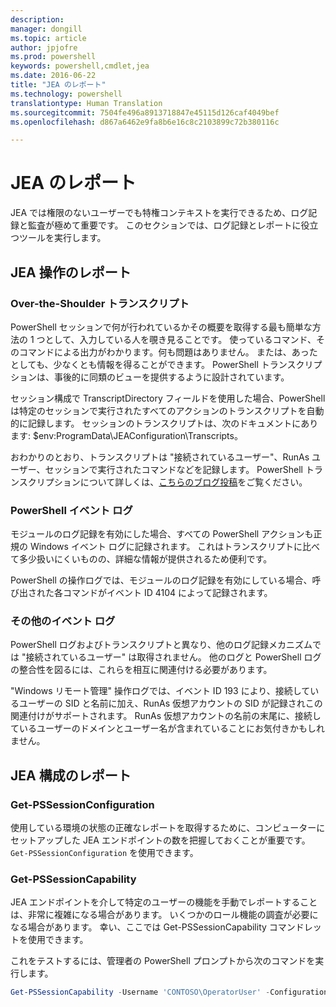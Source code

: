 ```yaml
---
description: 
manager: dongill
ms.topic: article
author: jpjofre
ms.prod: powershell
keywords: powershell,cmdlet,jea
ms.date: 2016-06-22
title: "JEA のレポート"
ms.technology: powershell
translationtype: Human Translation
ms.sourcegitcommit: 7504fe496a8913718847e45115d126caf4049bef
ms.openlocfilehash: d867a6462e9fa8b6e16c8c2103899c72b380116c

---
```


# JEA のレポート
JEA では権限のないユーザーでも特権コンテキストを実行できるため、ログ記録と監査が極めて重要です。
このセクションでは、ログ記録とレポートに役立つツールを実行します。

## JEA 操作のレポート
### Over-the-Shoulder トランスクリプト
PowerShell セッションで何が行われているかその概要を取得する最も簡単な方法の 1 つとして、入力している人を覗き見ることです。
使っているコマンド、そのコマンドによる出力がわかります。何も問題はありません。
または、あったとしても、少なくとも情報を得ることができます。
PowerShell トランスクリプションは、事後的に同類のビューを提供するように設計されています。

セッション構成で TranscriptDirectory フィールドを使用した場合、PowerShell は特定のセッションで実行されたすべてのアクションのトランスクリプトを自動的に記録します。
セッションのトランスクリプトは、次のドキュメントにあります: $env:ProgramData\JEAConfiguration\Transcripts。

おわかりのとおり、トランスクリプトは "接続されているユーザー"、RunAs ユーザー、セッションで実行されたコマンドなどを記録します。
PowerShell トランスクリプションについて詳しくは、[こちらのブログ投稿](http://blogs.msdn.com/b/powershell/archive/2015/06/09/powershell-the-blue-team.aspx)をご覧ください。

### PowerShell イベント ログ
モジュールのログ記録を有効にした場合、すべての PowerShell アクションも正規の Windows イベント ログに記録されます。
これはトランスクリプトに比べて多少扱いにくいものの、詳細な情報が提供されるため便利です。

PowerShell の操作ログでは、モジュールのログ記録を有効にしている場合、呼び出された各コマンドがイベント ID 4104 によって記録されます。

### その他のイベント ログ
PowerShell ログおよびトランスクリプトと異なり、他のログ記録メカニズムでは "接続されているユーザー" は取得されません。
他のログと PowerShell ログの整合性を図るには、これらを相互に関連付ける必要があります。

"Windows リモート管理" 操作ログでは、イベント ID 193 により、接続しているユーザーの SID と名前に加え、RunAs 仮想アカウントの SID が記録されこの関連付けがサポートされます。
RunAs 仮想アカウントの名前の末尾に、接続しているユーザーのドメインとユーザー名が含まれていることにお気付きかもしれません。

## JEA 構成のレポート
### Get-PSSessionConfiguration
使用している環境の状態の正確なレポートを取得するために、コンピューターにセットアップした JEA エンドポイントの数を把握しておくことが重要です。
`Get-PSSessionConfiguration`  を使用できます。

### Get-PSSessionCapability
JEA エンドポイントを介して特定のユーザーの機能を手動でレポートすることは、非常に複雑になる場合があります。
いくつかのロール機能の調査が必要になる場合があります。
幸い、ここでは Get-PSSessionCapability コマンドレットを使用できます。

これをテストするには、管理者の PowerShell プロンプトから次のコマンドを実行します。
```PowerShell
Get-PSSessionCapability -Username 'CONTOSO\OperatorUser' -ConfigurationName JEADemo
```




<!--HONumber=Jul16_HO1-->


